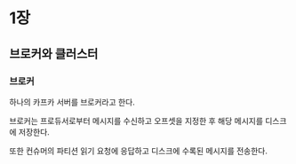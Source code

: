 # 1장 

## 브로커와 클러스터 

### 브로커 
하나의 카프카 서버를 브로커라고 한다.

브로커는 프로듀서로부터 메시지를 수신하고 오프셋을 지정한 후 해당 메시지를 디스크에 저장한다. 

또한 컨슈머의 파티션 읽기 요청에 응답하고 디스크에 수록된 메시지를 전송한다. 


